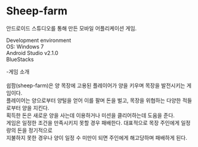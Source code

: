 # Sheep-farm
안드로이드 스튜디오를 통해 만든 모바일 어플리케이션 게임. 

Development environment
<br>OS: Windows 7
<br>Android Studio v2.1.0
<br>BlueStacks

-게임 소개<br>
<br>쉽팜(sheep-farm)은 양 목장에 고용된 플레이어가 양을 키우며 목장을 발전시키는 게임이다. 
<br>플레이어는 양으로부터 양털을 얻어 이를 팔며 돈을 벌고, 목장을 위협하는 다양한 적들로부터 양을 지킨다. 
<br>획득한 돈은 새로운 양을 사는데 이용하거나 미션을 클리어하는데 도움을 준다. 
<br>게임은 일정한 조건을 만족시키지	못할 경우 패배한다. 대표적으로 목장 주인에게 일정량의 돈을 정기적으로 
<br>지불하지 못한 경우나 양이 일정 수 미만이 되면 주인에게 해고당하며 패배하게 된다.
